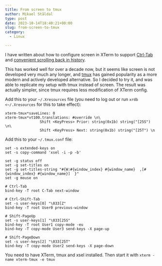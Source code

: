 ```yaml
---
title: From screen to tmux
author: Mikael Ståldal
type: post
date: 2023-10-14T18:40:21+00:00
slug: from-screen-to-tmux
category:
  - Linux

---
```

I have written about how to configure screen in XTerm to support [Ctrl-Tab][1] and [convenient scrolling back in history][2].

This has worked well for over a decade now, but it seems like screen is not developed very much any longer, and [tmux][3] has gained popularity as a more modern and actively developed alternative. So I decided to try it, and was able to replicate my setup with tmux instead of screen. The result was actually simpler, since tmux requires less modification of XTerm config.

Add this to your `~/.Xresources` file (you need to log out or run `xrdb <~/.Xresources` for this to take effect):

```
xterm-tmux*saveLines: 0
xterm-tmux*vt100.translations: #override \n\
                Shift <KeyPress> Prior: string(0x1b) string("[25S") \n\
                Shift <KeyPress> Next: string(0x1b) string("[25T") \n

```

Add this to your `~/.tmux.conf` file:

```
set -s extended-keys on
set -s copy-command 'xsel -i -p -b'

set -g status off
set -g set-titles on
set -g set-titles-string "#{W:#{window_index} #{window_name}  ,[#{window_index} #{window_name}]  }"
set -g mouse on

# Ctrl-Tab
bind-key -T root C-Tab next-window

# Ctrl-Shift-Tab
set -s user-keys[0] "\033[Z"
bind-key -T root User0 previous-window

# Shift-PageUp
set -s user-keys[1] "\033[25S"
bind-key -T root User1 copy-mode -eu
bind-key -T copy-mode User3 send-keys -X page-up

# Shift-PageDown
set -s user-keys[2] "\033[25T"
bind-key -T copy-mode User2 send-keys -X page-down

```

You need to have XTerm, tmux and xsel installed. Then start it with `xterm -name xterm-tmux -e tmux`

 [1]: https://www.staldal.nu/tech/2009/01/10/how-to-use-ctrl-tab-in-gnu-screen/
 [2]: https://www.staldal.nu/tech/2009/01/11/how-to-use-mousewheel-in-gnu-screen/
 [3]: https://github.com/tmux/tmux